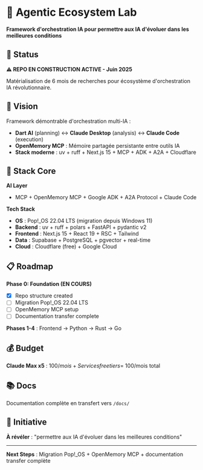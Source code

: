 # 🚀 Agentic Ecosystem Lab

**Framework d'orchestration IA pour permettre aux IA d'évoluer dans les meilleures conditions**

## 📍 Status

**⚠️ REPO EN CONSTRUCTION ACTIVE - Juin 2025**

Matérialisation de 6 mois de recherches pour écosystème d'orchestration IA révolutionnaire.

## 🎯 Vision

Framework démontrable d'orchestration multi-IA :
- **Dart AI** (planning) ↔ **Claude Desktop** (analysis) ↔ **Claude Code** (execution)  
- **OpenMemory MCP** : Mémoire partagée persistante entre outils IA
- **Stack moderne** : uv + ruff + Next.js 15 + MCP + ADK + A2A + Cloudflare

## 🔧 Stack Core

**AI Layer**
- MCP + OpenMemory MCP + Google ADK + A2A Protocol + Claude Code

**Tech Stack**  
- **OS** : Pop!_OS 22.04 LTS (migration depuis Windows 11)
- **Backend** : uv + ruff + polars + FastAPI + pydantic v2
- **Frontend** : Next.js 15 + React 19 + RSC + Tailwind
- **Data** : Supabase + PostgreSQL + pgvector + real-time
- **Cloud** : Cloudflare (free) + Google Cloud

## 📋 Roadmap

**Phase 0: Foundation (EN COURS)**
- [x] Repo structure created
- [ ] Migration Pop!_OS 22.04 LTS  
- [ ] OpenMemory MCP setup
- [ ] Documentation transfer complete

**Phases 1-4** : Frontend → Python → Rust → Go

## 💰 Budget

**Claude Max x5** : $100/mois + Services free tiers = ~$100/mois total

## 📚 Docs

Documentation complète en transfert vers `/docs/`

## 🤝 Initiative 

**À révéler** : "permettre aux IA d'évoluer dans les meilleures conditions"

---

**Next Steps** : Migration Pop!_OS + OpenMemory MCP + documentation transfer complète